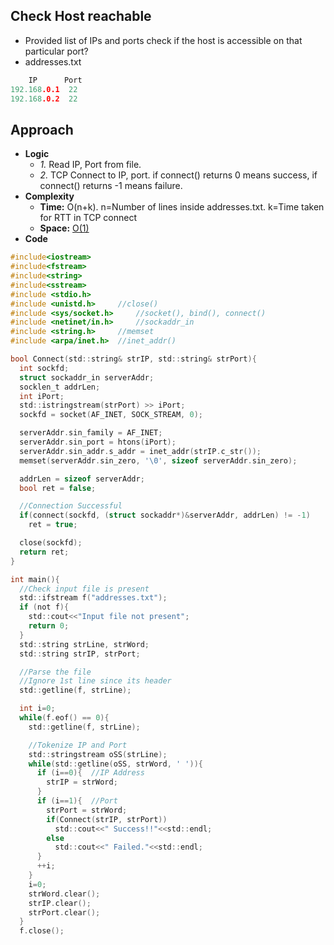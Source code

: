 ## Check Host reachable
- Provided list of IPs and ports check if the host is accessible on that particular port?
- addresses.txt
```c
    IP      Port
192.168.0.1  22
192.168.0.2  22
```

## Approach
- **Logic**
  - *1.* Read IP, Port from file.
  - *2.* TCP Connect to IP, port. if connect() returns 0 means success, if connect() returns -1 means failure.
- **Complexity**
  - **Time:** O(n+k). n=Number of lines inside addresses.txt. k=Time taken for RTT in TCP connect
  - **Space:** [O(1)](https://github.com/amitkumar50/Code-examples/tree/master/DS_Questions)
- **Code**
```c
#include<iostream>
#include<fstream>
#include<string>
#include<sstream>
#include <stdio.h>
#include <unistd.h>     //close()
#include <sys/socket.h>     //socket(), bind(), connect()
#include <netinet/in.h>     //sockaddr_in
#include <string.h>     //memset
#include <arpa/inet.h>  //inet_addr()

bool Connect(std::string& strIP, std::string& strPort){
  int sockfd;
  struct sockaddr_in serverAddr;
  socklen_t addrLen;
  int iPort;
  std::istringstream(strPort) >> iPort;
  sockfd = socket(AF_INET, SOCK_STREAM, 0);

  serverAddr.sin_family = AF_INET;
  serverAddr.sin_port = htons(iPort);
  serverAddr.sin_addr.s_addr = inet_addr(strIP.c_str());
  memset(serverAddr.sin_zero, '\0', sizeof serverAddr.sin_zero);

  addrLen = sizeof serverAddr;
  bool ret = false;

  //Connection Successful
  if(connect(sockfd, (struct sockaddr*)&serverAddr, addrLen) != -1)
    ret = true;

  close(sockfd);
  return ret;
}

int main(){
  //Check input file is present
  std::ifstream f("addresses.txt");
  if (not f){
    std::cout<<"Input file not present";
    return 0;
  }
  std::string strLine, strWord;
  std::string strIP, strPort;

  //Parse the file
  //Ignore 1st line since its header
  std::getline(f, strLine);

  int i=0;
  while(f.eof() == 0){
    std::getline(f, strLine);

    //Tokenize IP and Port
    std::stringstream oSS(strLine);
    while(std::getline(oSS, strWord, ' ')){
      if (i==0){  //IP Address
        strIP = strWord;
      }
      if (i==1){  //Port
        strPort = strWord;
        if(Connect(strIP, strPort))
          std::cout<<" Success!!"<<std::endl;
        else
          std::cout<<" Failed."<<std::endl;
      }
      ++i;
    }
    i=0;
    strWord.clear();
    strIP.clear();
    strPort.clear();
  }
  f.close();      
```
